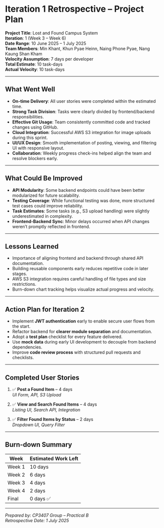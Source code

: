 # Iteration 1 Retrospective – Project Plan

**Project Title**: Lost and Found Campus System  
**Iteration**: 1 (Week 3 – Week 6)  
**Date Range**: 10 June 2025 – 1 July 2025  
**Team Members**: Min Khant, Khun Pyae Heinn, Naing Phone Pyae, Nang Kaung Shan Kham  
**Velocity Assumption**: 7 days per developer  
**Total Estimate**: 10 task-days  
**Actual Velocity**: 10 task-days

---

## What Went Well

- **On-time Delivery**: All user stories were completed within the estimated time.
- **Strong Task Division**: Tasks were clearly divided by frontend/backend responsibilities.
- **Effective Git Usage**: Team consistently committed code and tracked changes using GitHub.
- **Cloud Integration**: Successful AWS S3 integration for image uploads during this sprint.
- **UI/UX Design**: Smooth implementation of posting, viewing, and filtering UI with responsive layout.
- **Collaboration**: Weekly progress check-ins helped align the team and resolve blockers early.

---

## What Could Be Improved

- **API Modularity**: Some backend endpoints could have been better modularized for future scalability.
- **Testing Coverage**: While functional testing was done, more structured test cases could improve reliability.
- **Task Estimates**: Some tasks (e.g., S3 upload handling) were slightly underestimated in complexity.
- **Frontend-Backend Sync**: Minor delays occurred when API changes weren’t promptly reflected in frontend.

---

## Lessons Learned

- Importance of aligning frontend and backend through shared API documentation.
- Building reusable components early reduces repetitive code in later stages.
- AWS S3 integration requires careful handling of file types and size restrictions.
- Burn-down chart tracking helps visualize actual progress and velocity.

---

## Action Plan for Iteration 2

- Implement **JWT authentication** early to enable secure user flows from the start.
- Refactor backend for **clearer module separation** and documentation.
- Adopt a **test plan** checklist for every feature delivered.
- Use **mock data** during early UI development to decouple from backend dependencies.
- Improve **code review process** with structured pull requests and checklists.

---

## Completed User Stories

1. ✅ **Post a Found Item** – 4 days  
   *UI Form, API, S3 Upload*

2. ✅ **View and Search Found Items** – 4 days  
   *Listing UI, Search API, Integration*

3. ✅ **Filter Found Items by Status** – 2 days  
   *Dropdown UI, Query Filter*

---

## Burn-down Summary

| Week     | Estimated Work Left |
|----------|---------------------|
| Week 1   | 10 days             |
| Week 2   | 6 days              |
| Week 3   | 4 days              |
| Week 4   | 2 days              |
| Final    | 0 days ✅            |

---

*Prepared by: CP3407 Group – Practical B*  
*Retrospective Date: 1 July 2025*
